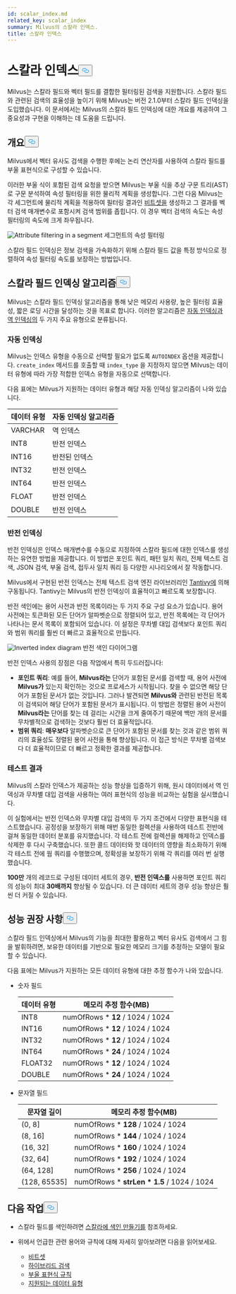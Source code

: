 ```yaml
---
id: scalar_index.md
related_key: scalar_index
summary: Milvus의 스칼라 인덱스.
title: 스칼라 인덱스
---
```

<h1 id="Scalar-Index" class="common-anchor-header">스칼라 인덱스<button data-href="#Scalar-Index" class="anchor-icon" translate="no">
      <svg translate="no"
        aria-hidden="true"
        focusable="false"
        height="20"
        version="1.1"
        viewBox="0 0 16 16"
        width="16"
      >
        <path
          fill="#0092E4"
          fill-rule="evenodd"
          d="M4 9h1v1H4c-1.5 0-3-1.69-3-3.5S2.55 3 4 3h4c1.45 0 3 1.69 3 3.5 0 1.41-.91 2.72-2 3.25V8.59c.58-.45 1-1.27 1-2.09C10 5.22 8.98 4 8 4H4c-.98 0-2 1.22-2 2.5S3 9 4 9zm9-3h-1v1h1c1 0 2 1.22 2 2.5S13.98 12 13 12H9c-.98 0-2-1.22-2-2.5 0-.83.42-1.64 1-2.09V6.25c-1.09.53-2 1.84-2 3.25C6 11.31 7.55 13 9 13h4c1.45 0 3-1.69 3-3.5S14.5 6 13 6z"
        ></path>
      </svg>
    </button></h1><p>Milvus는 스칼라 필드와 벡터 필드를 결합한 필터링된 검색을 지원합니다. 스칼라 필드와 관련된 검색의 효율성을 높이기 위해 Milvus는 버전 2.1.0부터 스칼라 필드 인덱싱을 도입했습니다. 이 문서에서는 Milvus의 스칼라 필드 인덱싱에 대한 개요를 제공하여 그 중요성과 구현을 이해하는 데 도움을 드립니다.</p>
<h2 id="Overview" class="common-anchor-header">개요<button data-href="#Overview" class="anchor-icon" translate="no">
      <svg translate="no"
        aria-hidden="true"
        focusable="false"
        height="20"
        version="1.1"
        viewBox="0 0 16 16"
        width="16"
      >
        <path
          fill="#0092E4"
          fill-rule="evenodd"
          d="M4 9h1v1H4c-1.5 0-3-1.69-3-3.5S2.55 3 4 3h4c1.45 0 3 1.69 3 3.5 0 1.41-.91 2.72-2 3.25V8.59c.58-.45 1-1.27 1-2.09C10 5.22 8.98 4 8 4H4c-.98 0-2 1.22-2 2.5S3 9 4 9zm9-3h-1v1h1c1 0 2 1.22 2 2.5S13.98 12 13 12H9c-.98 0-2-1.22-2-2.5 0-.83.42-1.64 1-2.09V6.25c-1.09.53-2 1.84-2 3.25C6 11.31 7.55 13 9 13h4c1.45 0 3-1.69 3-3.5S14.5 6 13 6z"
        ></path>
      </svg>
    </button></h2><p>Milvus에서 벡터 유사도 검색을 수행한 후에는 논리 연산자를 사용하여 스칼라 필드를 부울 표현식으로 구성할 수 있습니다.</p>
<p>이러한 부울 식이 포함된 검색 요청을 받으면 Milvus는 부울 식을 추상 구문 트리(AST)로 구문 분석하여 속성 필터링을 위한 물리적 계획을 생성합니다. 그런 다음 Milvus는 각 세그먼트에 물리적 계획을 적용하여 필터링 결과인 <a href="/docs/ko/bitset.md">비트셋을</a> 생성하고 그 결과를 벡터 검색 매개변수로 포함시켜 검색 범위를 좁힙니다. 이 경우 벡터 검색의 속도는 속성 필터링의 속도에 크게 좌우됩니다.</p>
<p>
  
   <span class="img-wrapper"> <img translate="no" src="/docs/v2.4.x/assets/scalar_index.png" alt="Attribute filtering in a segment" class="doc-image" id="attribute-filtering-in-a-segment" />
   </span> <span class="img-wrapper"> <span>세그먼트의 속성 필터링</span> </span></p>
<p>스칼라 필드 인덱싱은 정보 검색을 가속화하기 위해 스칼라 필드 값을 특정 방식으로 정렬하여 속성 필터링 속도를 보장하는 방법입니다.</p>
<h2 id="Scalar-field-indexing-algorithms" class="common-anchor-header">스칼라 필드 인덱싱 알고리즘<button data-href="#Scalar-field-indexing-algorithms" class="anchor-icon" translate="no">
      <svg translate="no"
        aria-hidden="true"
        focusable="false"
        height="20"
        version="1.1"
        viewBox="0 0 16 16"
        width="16"
      >
        <path
          fill="#0092E4"
          fill-rule="evenodd"
          d="M4 9h1v1H4c-1.5 0-3-1.69-3-3.5S2.55 3 4 3h4c1.45 0 3 1.69 3 3.5 0 1.41-.91 2.72-2 3.25V8.59c.58-.45 1-1.27 1-2.09C10 5.22 8.98 4 8 4H4c-.98 0-2 1.22-2 2.5S3 9 4 9zm9-3h-1v1h1c1 0 2 1.22 2 2.5S13.98 12 13 12H9c-.98 0-2-1.22-2-2.5 0-.83.42-1.64 1-2.09V6.25c-1.09.53-2 1.84-2 3.25C6 11.31 7.55 13 9 13h4c1.45 0 3-1.69 3-3.5S14.5 6 13 6z"
        ></path>
      </svg>
    </button></h2><p>Milvus는 스칼라 필드 인덱싱 알고리즘을 통해 낮은 메모리 사용량, 높은 필터링 효율성, 짧은 로딩 시간을 달성하는 것을 목표로 합니다. 이러한 알고리즘은 <a href="#auto-indexing">자동 인덱싱과</a> <a href="#inverted-indexing">역 인덱싱의</a> 두 가지 주요 유형으로 분류됩니다.</p>
<h3 id="Auto-indexing" class="common-anchor-header">자동 인덱싱</h3><p>Milvus는 인덱스 유형을 수동으로 선택할 필요가 없도록 <code translate="no">AUTOINDEX</code> 옵션을 제공합니다. <code translate="no">create_index</code> 메서드를 호출할 때 <code translate="no">index_type</code> 을 지정하지 않으면 Milvus는 데이터 유형에 따라 가장 적합한 인덱스 유형을 자동으로 선택합니다.</p>
<p>다음 표에는 Milvus가 지원하는 데이터 유형과 해당 자동 인덱싱 알고리즘이 나와 있습니다.</p>
<table>
<thead>
<tr><th>데이터 유형</th><th>자동 인덱싱 알고리즘</th></tr>
</thead>
<tbody>
<tr><td>VARCHAR</td><td>역 인덱스</td></tr>
<tr><td>INT8</td><td>반전 인덱스</td></tr>
<tr><td>INT16</td><td>반전된 인덱스</td></tr>
<tr><td>INT32</td><td>반전 인덱스</td></tr>
<tr><td>INT64</td><td>반전 인덱스</td></tr>
<tr><td>FLOAT</td><td>반전 인덱스</td></tr>
<tr><td>DOUBLE</td><td>반전 인덱스</td></tr>
</tbody>
</table>
<h3 id="Inverted-indexing" class="common-anchor-header">반전 인덱싱</h3><p>반전 인덱싱은 인덱스 매개변수를 수동으로 지정하여 스칼라 필드에 대한 인덱스를 생성하는 유연한 방법을 제공합니다. 이 방법은 포인트 쿼리, 패턴 일치 쿼리, 전체 텍스트 검색, JSON 검색, 부울 검색, 접두사 일치 쿼리 등 다양한 시나리오에서 잘 작동합니다.</p>
<p>Milvus에서 구현된 반전 인덱스는 전체 텍스트 검색 엔진 라이브러리인 <a href="https://github.com/quickwit-oss/tantivy">Tantivy에</a> 의해 구동됩니다. Tantivy는 Milvus의 반전 인덱싱이 효율적이고 빠르도록 보장합니다.</p>
<p>반전 색인에는 용어 사전과 반전 목록이라는 두 가지 주요 구성 요소가 있습니다. 용어 사전에는 토큰화된 모든 단어가 알파벳순으로 정렬되어 있고, 반전 목록에는 각 단어가 나타나는 문서 목록이 포함되어 있습니다. 이 설정은 무차별 대입 검색보다 포인트 쿼리와 범위 쿼리를 훨씬 더 빠르고 효율적으로 만듭니다.</p>
<p>
  
   <span class="img-wrapper"> <img translate="no" src="/docs/v2.4.x/assets/scalar_index_inverted.png" alt="Inverted index diagram" class="doc-image" id="inverted-index-diagram" />
   </span> <span class="img-wrapper"> <span>반전 색인 다이어그램</span> </span></p>
<p>반전 인덱스 사용의 장점은 다음 작업에서 특히 두드러집니다:</p>
<ul>
<li><strong>포인트 쿼리</strong>: 예를 들어, <strong>Milvus라는</strong> 단어가 포함된 문서를 검색할 때, 용어 사전에 <strong>Milvus가</strong> 있는지 확인하는 것으로 프로세스가 시작됩니다. 찾을 수 없으면 해당 단어가 포함된 문서가 없는 것입니다. 그러나 발견되면 <strong>Milvus와</strong> 관련된 반전된 목록이 검색되어 해당 단어가 포함된 문서가 표시됩니다. 이 방법은 정렬된 용어 사전이 <strong>Milvus라는</strong> 단어를 찾는 데 걸리는 시간을 크게 줄여주기 때문에 백만 개의 문서를 무차별적으로 검색하는 것보다 훨씬 더 효율적입니다.</li>
<li><strong>범위 쿼리</strong>: <strong>매우보다</strong> 알파벳순으로 큰 단어가 포함된 문서를 찾는 것과 같은 범위 쿼리의 효율성도 정렬된 용어 사전을 통해 향상됩니다. 이 접근 방식은 무차별 검색보다 더 효율적이므로 더 빠르고 정확한 결과를 제공합니다.</li>
</ul>
<h3 id="Test-results" class="common-anchor-header">테스트 결과</h3><p>Milvus의 스칼라 인덱스가 제공하는 성능 향상을 입증하기 위해, 원시 데이터에서 역 인덱싱과 무차별 대입 검색을 사용하는 여러 표현식의 성능을 비교하는 실험을 실시했습니다.</p>
<p>이 실험에서는 반전 인덱스와 무차별 대입 검색의 두 가지 조건에서 다양한 표현식을 테스트했습니다. 공정성을 보장하기 위해 매번 동일한 컬렉션을 사용하여 테스트 전반에 걸쳐 동일한 데이터 분포를 유지했습니다. 각 테스트 전에 컬렉션을 해제하고 인덱스를 삭제한 후 다시 구축했습니다. 또한 콜드 데이터와 핫 데이터의 영향을 최소화하기 위해 각 테스트 전에 웜 쿼리를 수행했으며, 정확성을 보장하기 위해 각 쿼리를 여러 번 실행했습니다.</p>
<p><strong>100만</strong> 개의 레코드로 구성된 데이터 세트의 경우, <strong>반전 인덱스를</strong> 사용하면 포인트 쿼리의 성능이 최대 <strong>30배까지</strong> 향상될 수 있습니다. 더 큰 데이터 세트의 경우 성능 향상은 훨씬 더 커질 수 있습니다.</p>
<h2 id="Performance-recommandations" class="common-anchor-header">성능 권장 사항<button data-href="#Performance-recommandations" class="anchor-icon" translate="no">
      <svg translate="no"
        aria-hidden="true"
        focusable="false"
        height="20"
        version="1.1"
        viewBox="0 0 16 16"
        width="16"
      >
        <path
          fill="#0092E4"
          fill-rule="evenodd"
          d="M4 9h1v1H4c-1.5 0-3-1.69-3-3.5S2.55 3 4 3h4c1.45 0 3 1.69 3 3.5 0 1.41-.91 2.72-2 3.25V8.59c.58-.45 1-1.27 1-2.09C10 5.22 8.98 4 8 4H4c-.98 0-2 1.22-2 2.5S3 9 4 9zm9-3h-1v1h1c1 0 2 1.22 2 2.5S13.98 12 13 12H9c-.98 0-2-1.22-2-2.5 0-.83.42-1.64 1-2.09V6.25c-1.09.53-2 1.84-2 3.25C6 11.31 7.55 13 9 13h4c1.45 0 3-1.69 3-3.5S14.5 6 13 6z"
        ></path>
      </svg>
    </button></h2><p>스칼라 필드 인덱싱에서 Milvus의 기능을 최대한 활용하고 벡터 유사도 검색에서 그 힘을 발휘하려면, 보유한 데이터를 기반으로 필요한 메모리 크기를 추정하는 모델이 필요할 수 있습니다.</p>
<p>다음 표에는 Milvus가 지원하는 모든 데이터 유형에 대한 추정 함수가 나와 있습니다.</p>
<ul>
<li><p>숫자 필드</p>
<table>
<thead>
<tr><th>데이터 유형</th><th>메모리 추정 함수(MB)</th></tr>
</thead>
<tbody>
<tr><td>INT8</td><td>numOfRows * <strong>12</strong> / 1024 / 1024</td></tr>
<tr><td>INT16</td><td>numOfRows * <strong>12</strong> / 1024 / 1024</td></tr>
<tr><td>INT32</td><td>numOfRows * <strong>12</strong> / 1024 / 1024</td></tr>
<tr><td>INT64</td><td>numOfRows * <strong>24</strong> / 1024 / 1024</td></tr>
<tr><td>FLOAT32</td><td>numOfRows * <strong>12</strong> / 1024 / 1024</td></tr>
<tr><td>DOUBLE</td><td>numOfRows * <strong>24</strong> / 1024 / 1024</td></tr>
</tbody>
</table>
</li>
<li><p>문자열 필드</p>
<table>
<thead>
<tr><th>문자열 길이</th><th>메모리 추정 함수(MB)</th></tr>
</thead>
<tbody>
<tr><td>(0, 8]</td><td>numOfRows * <strong>128</strong> / 1024 / 1024</td></tr>
<tr><td>(8, 16]</td><td>numOfRows * <strong>144</strong> / 1024 / 1024</td></tr>
<tr><td>(16, 32]</td><td>numOfRows * <strong>160</strong> / 1024 / 1024</td></tr>
<tr><td>(32, 64]</td><td>numOfRows * <strong>192</strong> / 1024 / 1024</td></tr>
<tr><td>(64, 128]</td><td>numOfRows * <strong>256</strong> / 1024 / 1024</td></tr>
<tr><td>(128, 65535]</td><td>numOfRows * <strong>strLen * 1.5</strong> / 1024 / 1024</td></tr>
</tbody>
</table>
</li>
</ul>
<h2 id="Whats-next" class="common-anchor-header">다음 작업<button data-href="#Whats-next" class="anchor-icon" translate="no">
      <svg translate="no"
        aria-hidden="true"
        focusable="false"
        height="20"
        version="1.1"
        viewBox="0 0 16 16"
        width="16"
      >
        <path
          fill="#0092E4"
          fill-rule="evenodd"
          d="M4 9h1v1H4c-1.5 0-3-1.69-3-3.5S2.55 3 4 3h4c1.45 0 3 1.69 3 3.5 0 1.41-.91 2.72-2 3.25V8.59c.58-.45 1-1.27 1-2.09C10 5.22 8.98 4 8 4H4c-.98 0-2 1.22-2 2.5S3 9 4 9zm9-3h-1v1h1c1 0 2 1.22 2 2.5S13.98 12 13 12H9c-.98 0-2-1.22-2-2.5 0-.83.42-1.64 1-2.09V6.25c-1.09.53-2 1.84-2 3.25C6 11.31 7.55 13 9 13h4c1.45 0 3-1.69 3-3.5S14.5 6 13 6z"
        ></path>
      </svg>
    </button></h2><ul>
<li><p>스칼라 필드를 색인하려면 <a href="/docs/ko/index-scalar-fields.md">스칼라에 색인 만들기를</a> 참조하세요.</p></li>
<li><p>위에서 언급한 관련 용어와 규칙에 대해 자세히 알아보려면 다음을 읽어보세요.</p>
<ul>
<li><a href="/docs/ko/bitset.md">비트셋</a></li>
<li><a href="/docs/ko/multi-vector-search.md">하이브리드 검색</a></li>
<li><a href="/docs/ko/boolean.md">부울 표현식 규칙</a></li>
<li><a href="/docs/ko/schema.md#Supported-data-type">지원되는 데이터 유형</a></li>
</ul></li>
</ul>
